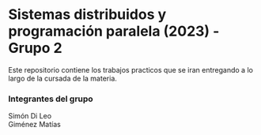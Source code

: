 # Sistemas distribuidos y programación paralela (2023) - Grupo 2 

Este repositorio contiene los trabajos practicos que se iran entregando a lo largo de la cursada de la materia.


### Integrantes del grupo
Simón Di Leo <br>
Giménez Matías
